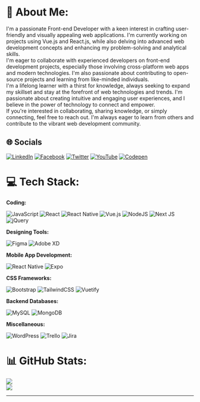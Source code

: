 # 💫 About Me:

I'm a passionate Front-end Developer with a keen interest in crafting user-friendly and visually appealing web applications. I'm currently working on projects using Vue.js and React.js, while also delving into advanced web development concepts and enhancing my problem-solving and analytical skills.<br>
I'm eager to collaborate with experienced developers on front-end development projects, especially those involving cross-platform web apps and modern technologies. I'm also passionate about contributing to open-source projects and learning from like-minded individuals.<br>
I'm a lifelong learner with a thirst for knowledge, always seeking to expand my skillset and stay at the forefront of web technologies and trends. I'm passionate about creating intuitive and engaging user experiences, and I believe in the power of technology to connect and empower.<br>
If you're interested in collaborating, sharing knowledge, or simply connecting, feel free to reach out. I'm always eager to learn from others and contribute to the vibrant web development community.<br>

## 🌐 Socials

[![LinkedIn](https://img.shields.io/badge/LinkedIn-%230077B5.svg?logo=linkedin&logoColor=white)](https://linkedin.com/in/https://www.linkedin.com/in/smtofficial/)
[![Facebook](https://img.shields.io/badge/Facebook-%231877F2.svg?logo=Facebook&logoColor=white)](https://facebook.com/https://www.facebook.com/profile.php?id=100088825177641)
[![Twitter](https://img.shields.io/badge/Twitter-%231DA1F2.svg?logo=Twitter&logoColor=white)](https://twitter.com/https://twitter.com/SMOHAMMADT2)
[![YouTube](https://img.shields.io/badge/YouTube-%23FF0000.svg?logo=YouTube&logoColor=white)](https://youtube.com/@https://www.youtube.com/@geektor6259)
[![Codepen](https://img.shields.io/badge/Codepen-000000?logo=codepen)](https://codepen.io/https://codepen.io/smohammadt1394)


# 💻 Tech Stack:

**Coding:** <be>

![JavaScript](https://img.shields.io/badge/javascript-%23323330.svg?style=for-the-badge&logo=javascript&logoColor=%23F7DF1E)
![React](https://img.shields.io/badge/react-%2320232a.svg?style=for-the-badge&logo=react&logoColor=%2361DAFB)
![React Native](https://img.shields.io/badge/react_native-%2320232a.svg?style=for-the-badge&logo=react&logoColor=%2361DAFB)
![Vue.js](https://img.shields.io/badge/vue.js-%2335495e.svg?style=for-the-badge&logo=vuedotjs&logoColor=%234FC08D)
![NodeJS](https://img.shields.io/badge/node.js-6DA55F?style=for-the-badge&logo=node.js&logoColor=white)
![Next JS](https://img.shields.io/badge/Next-black?style=for-the-badge&logo=next.js&logoColor=white)
![jQuery](https://img.shields.io/badge/jquery-%230769AD.svg?style=for-the-badge&logo=jquery&logoColor=white)

**Designing Tools:** <be>

![Figma](https://img.shields.io/badge/figma-%23F24E1E.svg?style=for-the-badge&logo=figma&logoColor=white)
![Adobe XD](https://img.shields.io/badge/Adobe%20XD-470137?style=for-the-badge&logo=Adobe%20XD&logoColor=#FF61F6)

**Mobile App Development:** <be>

![React Native](https://img.shields.io/badge/react_native-%2320232a.svg?style=for-the-badge&logo=react&logoColor=%2361DAFB)
![Expo](https://img.shields.io/badge/expo-1C1E24?style=for-the-badge&logo=expo&logoColor=#D04A37)

**CSS Frameworks:** <be>

![Bootstrap](https://img.shields.io/badge/bootstrap-%238511FA.svg?style=for-the-badge&logo=bootstrap&logoColor=white)
![TailwindCSS](https://img.shields.io/badge/tailwindcss-%2338B2AC.svg?style=for-the-badge&logo=tailwind-css&logoColor=white)
![Vuetify](https://img.shields.io/badge/Vuetify-1867C0?style=for-the-badge&logo=vuetify&logoColor=AEDDFF)

**Backend Databases:** <be>

![MySQL](https://img.shields.io/badge/mysql-%2300000f.svg?style=for-the-badge&logo=mysql&logoColor=white)
![MongoDB](https://img.shields.io/badge/MongoDB-%234ea94b.svg?style=for-the-badge&logo=mongodb&logoColor=white)

**Miscellaneous:** <be>

![WordPress](https://img.shields.io/badge/WordPress-%23117AC9.svg?style=for-the-badge&logo=WordPress&logoColor=white)
![Trello](https://img.shields.io/badge/Trello-%23026AA7.svg?style=for-the-badge&logo=Trello&logoColor=white)
![Jira](https://img.shields.io/badge/jira-%230A0FFF.svg?style=for-the-badge&logo=jira&logoColor=white)

# 📊 GitHub Stats:

![](https://github-readme-stats.vercel.app/api?username=mohammadsmt&theme=dark&hide_border=false&include_all_commits=false&count_private=false)<br/>
![](https://github-readme-stats.vercel.app/api/top-langs/?username=mohammadsmt&theme=dark&hide_border=false&include_all_commits=false&count_private=false&layout=compact)

---
